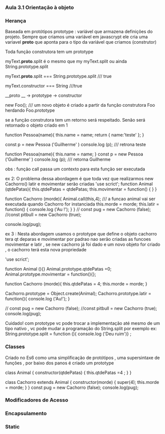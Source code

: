 ###  Aula 3.1 Orientação à objeto 

### Herança 
Baseada em protótipos 
prototype : variável que armazena definições do projeto. 
Sempre que criamos uma variável em javascrypt ele cria uma variavel __proto__ que aponta para o tipo da variável que criamos (construtor) 

Toda função construtora tem um prototype 

myText.__proto__.split é o mesmo que my myText.split ou ainda String.prototype.split

myText.__proto__.split === String.prototype.split /// true 

myText.constructor === String ///true 

__proto __ -> prototype -> constructor 

new Foo(); /// um novo objeto é criado a partir da função construtora Foo herdando Foo.prototype 

se a função construtora tem um retorno será respeitado. Senão será retornado o objeto criado em 1 

function Pessoa(name){
    this.name = name;
    return {
        name:'teste' 
    }; 
  }
  
  const p = new Pessoa ('Guilherme' )
    console.log (p);  /// retrona teste 

function Pessoa(name){
    this.name = name;
  }
   const p = new Pessoa ('Guilherme' ) 
   console.log (p);  /// retorna Guilherme 
   
  

obs  : função call passa um contexto para esta função ser executada 


ex 2: O problema dessa abordagem é que toda vez que realizarmos new Cachorro() latir e movimentar serão criadas 
'use scrict'; 
function Animal (qtdePatas){
    this.qtdePatas = qtdePatas; 
    this.movimentar = function() {
  }
  }


function Cachorro (morde){
  Animal.call(this,4); /// a funcao animal vai ser executada quando Cachorro for instanciada 
  this.morde = morde; 
  this.latir = function() {
   console.log ('Au !'); 
  }
}
//
const pug = new Cachorro (false); 
//const pitbull  = new Cachorro (true); 

console.log(pug); 

ex 3  : Nesta abordagem usamos o prototype que define o objeto cachorro tera qt deparas e movimentar por padrao 
nao serão criadas as funcoes movimentar e latir , se new cachorro já foi dado e um novo objeto for criado , o cachorro terá esta nova propriedade 

'use scrict'; 

function Animal (){}
  Animal.prototype.qtdePatas =0; 
  Animal.prototype.movimentar = function(){}; 

function Cachorro (morde){
  this.qtdePatas = 4; 
  this.morde = morde; 
}

Cachorro.prototype = Object.create(Animal); 
Cachorro.prototype.latir = function(){
  console.log ('Au!');
}

//
const pug = new Cachorro (false); 
//const pitbull  = new Cachorro (true); 
console.log(pug); 

Cuidado! com prototype vc pode trocar a implementação até mesmo de um tipo nativo , vc pode mudar 
a programação do String.split por exemplo 
ex: String.prototype.split = function (){ console.log ('Deu ruim')} ; 



### Classes 

Criado no Es6 como uma simplificação de protótipos , uma supersintaxe de funções , por baixo 
dos panos é criado um prototype 

class Animal {
  constructor(qtdePatas) { 
    this.qtdePatas =4 ; 
    }
}

class Cachorro extends Animal {
  constructor(morde) { 
    super(4); 
    this.morde = morde; 
    }
}
const pug = new Cachorro (false); 
console.log(pug); 


### Modificadores de Acesso 

### Encapsulamento 

### Static





